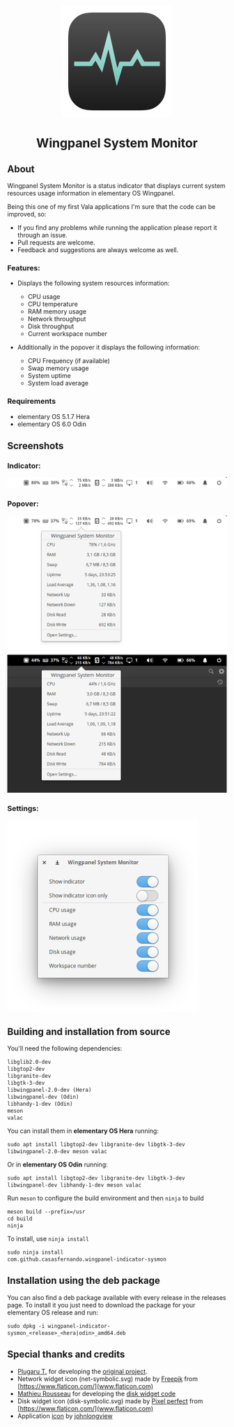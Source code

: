 <p align="center">
  <img src="data/icons/128/com.github.casasfernando.wingpanel-indicator-sysmon.svg" alt="Wingpanel System Monitor icon"/>
</p>
<h1 align="center">Wingpanel System Monitor</h1>

## About

Wingpanel System Monitor is a status indicator that displays current system resources usage information in elementary OS Wingpanel.

Being this one of my first Vala applications I'm sure that the code can be improved, so:

- If you find any problems while running the application please report it through an issue.
- Pull requests are welcome.
- Feedback and suggestions are always welcome as well.

### Features:

- Displays the following system resources information:

    - CPU usage
    - CPU temperature
    - RAM memory usage
    - Network throughput
    - Disk throughput
    - Current workspace number

- Additionally in the popover it displays the following information:

    - CPU Frequency (if available)
    - Swap memory usage
    - System uptime
    - System load average

### Requirements

- elementary OS 5.1.7 Hera
- elementary OS 6.0 Odin

## Screenshots

### Indicator:
![Screenshot](data/screenshot_1.png)
### Popover:
![Screenshot](data/screenshot_2.png)
![Screenshot](data/screenshot_3.png)
### Settings:
![Screenshot](data/screenshot_4.png)

## Building and installation from source

You'll need the following dependencies:

```
libglib2.0-dev
libgtop2-dev
libgranite-dev
libgtk-3-dev
libwingpanel-2.0-dev (Hera)
libwingpanel-dev (Odin)
libhandy-1-dev (Odin)
meson
valac
```

You can install them in **elementary OS Hera** running:

```
sudo apt install libgtop2-dev libgranite-dev libgtk-3-dev libwingpanel-2.0-dev meson valac
```

Or in **elementary OS Odin** running:

```
sudo apt install libgtop2-dev libgranite-dev libgtk-3-dev libwingpanel-dev libhandy-1-dev meson valac
```

Run `meson` to configure the build environment and then `ninja` to build

```
meson build --prefix=/usr
cd build
ninja
```

To install, use `ninja install`

```
sudo ninja install
com.github.casasfernando.wingpanel-indicator-sysmon
```

## Installation using the deb package

You can also find a deb package available with every release in the releases page.
To install it you just need to download the package for your elementary OS release and run:

```
sudo dpkg -i wingpanel-indicator-sysmon_<release>_<hera|odin>_amd64.deb
```

## Special thanks and credits
 - [Plugaru T.](https://github.com/PlugaruT/) for developing the [original project](https://github.com/PlugaruT/wingpanel-monitor).
 - Network widget icon (net-symbolic.svg) made by [Freepik](https://www.freepik.com) from [https://www.flaticon.com/](www.flaticon.com)
 - [Mathieu Rousseau](https://github.com/mathieurousseau) for developing the [disk widget code](https://github.com/mathieurousseau/wingpanel-monitor/commit/3cf5b9ebde5639be041e713d79119f6add99a1ac)
 - Disk widget icon (disk-symbolic.svg) made by [Pixel perfect](https://www.flaticon.com/authors/pixel-perfect) from [https://www.flaticon.com/](www.flaticon.com)
 - Application [icon](https://www.deviantart.com/johnlongview/art/Activity-Monitor-OS-X-icon-iOS7-style-395145475) by [johnlongview](https://www.deviantart.com/johnlongview)
